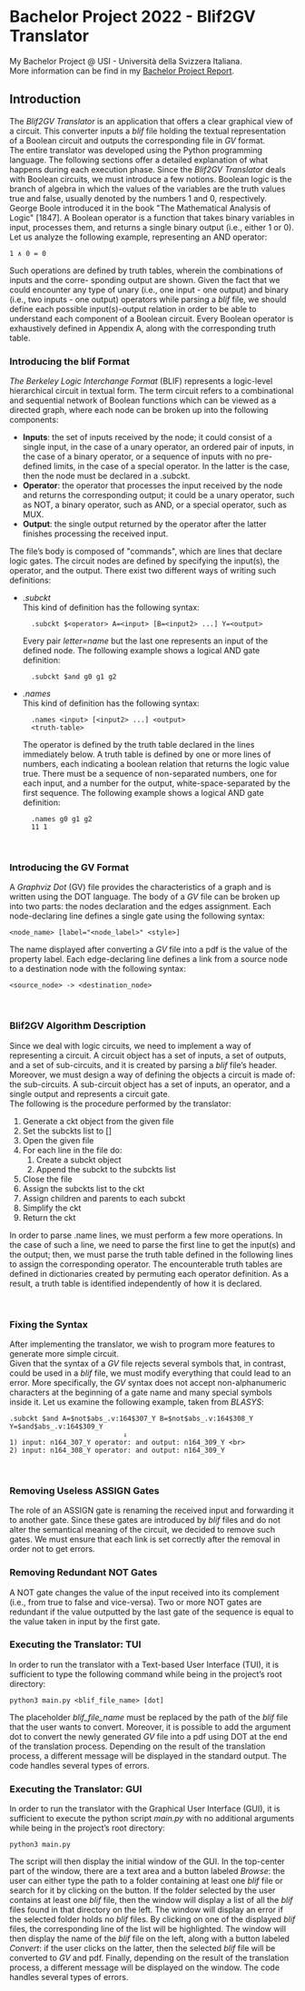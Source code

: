 # Bachelor Project 2022 - Blif2GV Translator

My Bachelor Project @ USI - Università della Svizzera Italiana.  
More information can be find in my [Bachelor Project Report](https://github.com/matteoalberici4/blif2gv-translator/blob/main/docs/bachelor_project_report.pdf).

## Introduction

The *Blif2GV Translator* is an application that offers a clear graphical view of a circuit. This converter inputs a *blif* file holding the textual representation of a Boolean circuit and outputs the corresponding file in *GV* format.  
The entire translator was developed using the Python programming language. The following sections offer a detailed explanation of what happens during each execution phase.
Since the *Blif2GV Translator* deals with Boolean circuits, we must introduce a few notions. Boolean
logic is the branch of algebra in which the values of the variables are the truth values true and
false, usually denoted by the numbers 1 and 0, respectively. George Boole introduced it in the
book "The Mathematical Analysis of Logic" [1847]. A Boolean operator is a function that takes
binary variables in input, processes them, and returns a single binary output (i.e., either 1 or 0).
Let us analyze the following example, representing an AND operator:

    1 ∧ 0 = 0

Such operations are defined by truth tables, wherein the combinations of inputs and the corre-
sponding output are shown. Given the fact that we could encounter any type of unary (i.e., one
input - one output) and binary (i.e., two inputs - one output) operators while parsing a *blif* file,
we should define each possible input(s)-output relation in order to be able to understand each
component of a Boolean circuit. Every Boolean operator is exhaustively defined in Appendix A,
along with the corresponding truth table.
<br>

### Introducing the blif Format

*The Berkeley Logic Interchange Format* (BLIF) represents a logic-level hierarchical circuit in
textual form. The term circuit refers to a combinational and sequential network of Boolean functions which can be viewed as a directed graph, where each node can be broken up into the
following components:

* **Inputs**: the set of inputs received by the node; it could consist of a single input, in the case of a
unary operator, an ordered pair of inputs, in the case of a binary operator, or a sequence of
inputs with no pre-defined limits, in the case of a special operator. In the latter is the case,
then the node must be declared in a .subckt.
* **Operator**: the operator that processes the input received by the node and returns the corresponding
output; it could be a unary operator, such as NOT, a binary operator, such as AND, or a
special operator, such as MUX.
* **Output**: the single output returned by the operator after the latter finishes processing the received
input.

The file’s body is composed of "commands", which are lines that declare logic gates. The circuit nodes are defined by specifying the input(s), the operator, and the output. There exist two
different ways of writing such definitions:

* *.subckt*  
This kind of definition has the following syntax:  

        .subckt $<operator> A=<input> [B=<input2> ...] Y=<output>

    Every pair *letter=name* but the last one represents an input of the defined node. The following example shows a logical AND gate definition:  

        .subckt $and g0 g1 g2

* *.names*  
This kind of definition has the following syntax:

        .names <input> [<input2> ...] <output>
        <truth-table>

    The operator is defined by the truth table declared in the lines immediately below. A truth
table is defined by one or more lines of numbers, each indicating a boolean relation that
returns the logic value true. There must be a sequence of non-separated numbers, one for
each input, and a number for the output, white-space-separated by the first sequence. The
following example shows a logical AND gate definition:

        .names g0 g1 g2
        11 1
<br>

### Introducing the GV Format

A *Graphviz Dot* (GV) file provides the characteristics of a graph and is written using the DOT
language. The body of a *GV* file can be broken up into two parts: the nodes declaration and the
edges assignment. Each node-declaring line defines a single gate using the following syntax:  

    <node_name> [label="<node_label>" <style>]

The name displayed after converting a *GV* file into a pdf is the value of the property label. Each
edge-declaring line defines a link from a source node to a destination node with the following
syntax:

    <source_node> -> <destination_node>

<br>

### Blif2GV Algorithm Description

Since we deal with logic circuits, we need to implement a way of representing a circuit. A circuit
object has a set of inputs, a set of outputs, and a set of sub-circuits, and it is created by parsing
a *blif* file’s header. Moreover, we must design a way of defining the objects a circuit is made of:
the sub-circuits. A sub-circuit object has a set of inputs, an operator, and a single output and
represents a circuit gate.  
The following is the procedure performed by the translator:

1. Generate a ckt object from the given file
2. Set the subckts list to []  
3. Open the given file  
4. For each line in the file do:
    1. Create a subckt object
    2. Append the subckt to the subckts list
5. Close the file
6. Assign the subckts list to the ckt
7. Assign children and parents to each subckt
8. Simplify the ckt
9. Return the ckt

In order to parse .name lines, we must perform a few more operations.
In the case of such a line, we need to parse the first line to get the input(s) and the output; then,
we must parse the truth table defined in the following lines to assign the corresponding operator.
The encounterable truth tables are defined in dictionaries created by permuting each operator
definition. As a result, a truth table is identified independently of how it is declared.

<br>

### Fixing the Syntax

After implementing the translator, we wish to program more features to generate more simple
circuit.  
Given that the syntax of a *GV* file rejects several symbols that, in contrast, could be used in a
*blif* file, we must modify everything that could lead to an error. More specifically, the *GV* syntax
does not accept non-alphanumeric characters at the beginning of a gate name and many special
symbols inside it.
Let us examine the following example, taken from *BLASYS*:

    .subckt $and A=$not$abs_.v:164$307_Y B=$not$abs_.v:164$308_Y Y=$and$abs_.v:164$309_Y
                                ⇓
    1) input: n164_307_Y operator: and output: n164_309_Y <br>
    2) input: n164_308_Y operator: and output: n164_309_Y

<br>

### Removing Useless ASSIGN Gates

The role of an ASSIGN gate is renaming the received input and forwarding it to another gate. Since
these gates are introduced by *blif* files and do not alter the semantical meaning of the circuit, we
decided to remove such gates. We must ensure that each link is set correctly after the removal
in order not to get errors.

### Removing Redundant NOT Gates

A NOT gate changes the value of the input received into its complement (i.e., from true to false
and vice-versa). Two or more NOT gates are redundant if the value outputted by the last gate of
the sequence is equal to the value taken in input by the first gate.

### Executing the Translator: TUI

In order to run the translator with a Text-based User Interface (TUI), it is sufficient to type the following command while
being in the project’s root directory:

    python3 main.py <blif_file_name> [dot]

The placeholder *blif_file_name* must be replaced by the path of the *blif* file that the user
wants to convert. Moreover, it is possible to add the argument dot to convert the newly generated
*GV* file into a pdf using DOT at the end of the translation process.
Depending on the result of the translation process, a different message will be displayed in the
standard output. The code handles several types of errors.

### Executing the Translator: GUI

In order to run the translator with the Graphical User Interface (GUI), it is sufficient to execute the python script *main.py*
with no additional arguments while being in the project’s root directory:

    python3 main.py

The script will then display the initial window of the GUI.
In the top-center part of the window, there are a text area and a button labeled *Browse*: the user
can either type the path to a folder containing at least one *blif* file or search for it by clicking on
the button. If the folder selected by the user contains at least one *blif* file, then the window will
display a list of all the *blif* files found in that directory on the left. The window will display an
error if the selected folder holds no *blif* files. By clicking on one of the displayed *blif* files, the corresponding line of the list will be highlighted.
The window will then display the name of the *blif* file on the left, along with a button labeled
*Convert*: if the user clicks on the latter, then the selected *blif* file will be converted to *GV* and pdf.
Finally, depending on the result of the translation process, a different message will be displayed
on the window. The code handles several types of errors.
